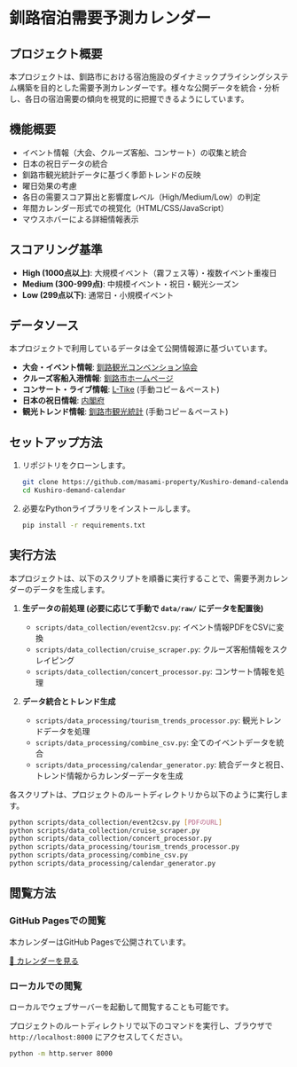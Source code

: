 # 釧路宿泊需要予測カレンダー

## プロジェクト概要
本プロジェクトは、釧路市における宿泊施設のダイナミックプライシングシステム構築を目的とした需要予測カレンダーです。様々な公開データを統合・分析し、各日の宿泊需要の傾向を視覚的に把握できるようにしています。

## 機能概要
- イベント情報（大会、クルーズ客船、コンサート）の収集と統合
- 日本の祝日データの統合
- 釧路市観光統計データに基づく季節トレンドの反映
- 曜日効果の考慮
- 各日の需要スコア算出と影響度レベル（High/Medium/Low）の判定
- 年間カレンダー形式での視覚化（HTML/CSS/JavaScript）
- マウスホバーによる詳細情報表示

## スコアリング基準
- **High (1000点以上)**: 大規模イベント（霧フェス等）・複数イベント重複日
- **Medium (300-999点)**: 中規模イベント・祝日・観光シーズン
- **Low (299点以下)**: 通常日・小規模イベント

## データソース
本プロジェクトで利用しているデータは全て公開情報源に基づいています。

- **大会・イベント情報**: [釧路観光コンベンション協会](https://ja.kushiro-lakeakan.com/news/20980/)
- **クルーズ客船入港情報**: [釧路市ホームページ](https://www.city.kushiro.lg.jp/sangyou/umisora/1006541/1006592/1006593.html)
- **コンサート・ライブ情報**: [L-Tike](https://l-tike.com/search/?vnu=釧路&pref=01) (手動コピー＆ペースト)
- **日本の祝日情報**: [内閣府](https://www8.cao.go.jp/chosei/shukujitsu/syukujitsu.csv)
- **観光トレンド情報**: [釧路市観光統計](https://www.city.kushiro.lg.jp/sangyou/kankou/1006252/1006253.html) (手動コピー＆ペースト)

## セットアップ方法

1. リポジトリをクローンします。
   ```bash
   git clone https://github.com/masami-property/Kushiro-demand-calendar.git
   cd Kushiro-demand-calendar
   ```

2. 必要なPythonライブラリをインストールします。
   ```bash
   pip install -r requirements.txt
   ```

## 実行方法

本プロジェクトは、以下のスクリプトを順番に実行することで、需要予測カレンダーのデータを生成します。

1. **生データの前処理 (必要に応じて手動で `data/raw/` にデータを配置後)**
   - `scripts/data_collection/event2csv.py`: イベント情報PDFをCSVに変換
   - `scripts/data_collection/cruise_scraper.py`: クルーズ客船情報をスクレイピング
   - `scripts/data_collection/concert_processor.py`: コンサート情報を処理

2. **データ統合とトレンド生成**
   - `scripts/data_processing/tourism_trends_processor.py`: 観光トレンドデータを処理
   - `scripts/data_processing/combine_csv.py`: 全てのイベントデータを統合
   - `scripts/data_processing/calendar_generator.py`: 統合データと祝日、トレンド情報からカレンダーデータを生成

各スクリプトは、プロジェクトのルートディレクトリから以下のように実行します。

```bash
python scripts/data_collection/event2csv.py [PDFのURL]
python scripts/data_collection/cruise_scraper.py
python scripts/data_collection/concert_processor.py
python scripts/data_processing/tourism_trends_processor.py
python scripts/data_processing/combine_csv.py
python scripts/data_processing/calendar_generator.py
```

## 閲覧方法

### GitHub Pagesでの閲覧
本カレンダーはGitHub Pagesで公開されています。

[📅 カレンダーを見る](https://masami-property.github.io/Kushiro-demand-calendar/)

### ローカルでの閲覧
ローカルでウェブサーバーを起動して閲覧することも可能です。

プロジェクトのルートディレクトリで以下のコマンドを実行し、ブラウザで `http://localhost:8000` にアクセスしてください。

```bash
python -m http.server 8000
```